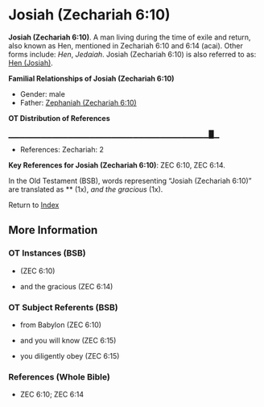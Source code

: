 # Josiah (Zechariah 6:10)
**Josiah (Zechariah 6:10)**. 
A man living during the time of exile and return, also known as Hen, mentioned in Zechariah 6:10 and 6:14 (acai). 
Other forms include: 
*Hen*, *Jedaiah*. 
Josiah (Zechariah 6:10) is also referred to as: 
[Hen (Josiah)](Hen.md). 




**Familial Relationships of Josiah (Zechariah 6:10)**


* Gender: male
* Father: [Zephaniah (Zechariah 6:10)](Zephaniah.4.md)


**OT Distribution of References**

▁▁▁▁▁▁▁▁▁▁▁▁▁▁▁▁▁▁▁▁▁▁▁▁▁▁▁▁▁▁▁▁▁▁▁▁▁█▁
* References: Zechariah: 2



**Key References for Josiah (Zechariah 6:10)**: 
ZEC 6:10, ZEC 6:14. 


In the Old Testament (BSB), words representing “Josiah (Zechariah 6:10)” are translated as 
** (1x), *and the gracious* (1x). 




Return to [Index](00-Index.md)

## More Information

### OT Instances (BSB)

*  (ZEC 6:10)

* and the gracious (ZEC 6:14)



### OT Subject Referents (BSB)

* from Babylon (ZEC 6:10)

* and you will know (ZEC 6:15)

* you diligently obey (ZEC 6:15)



### References (Whole Bible)

* ZEC 6:10; ZEC 6:14




